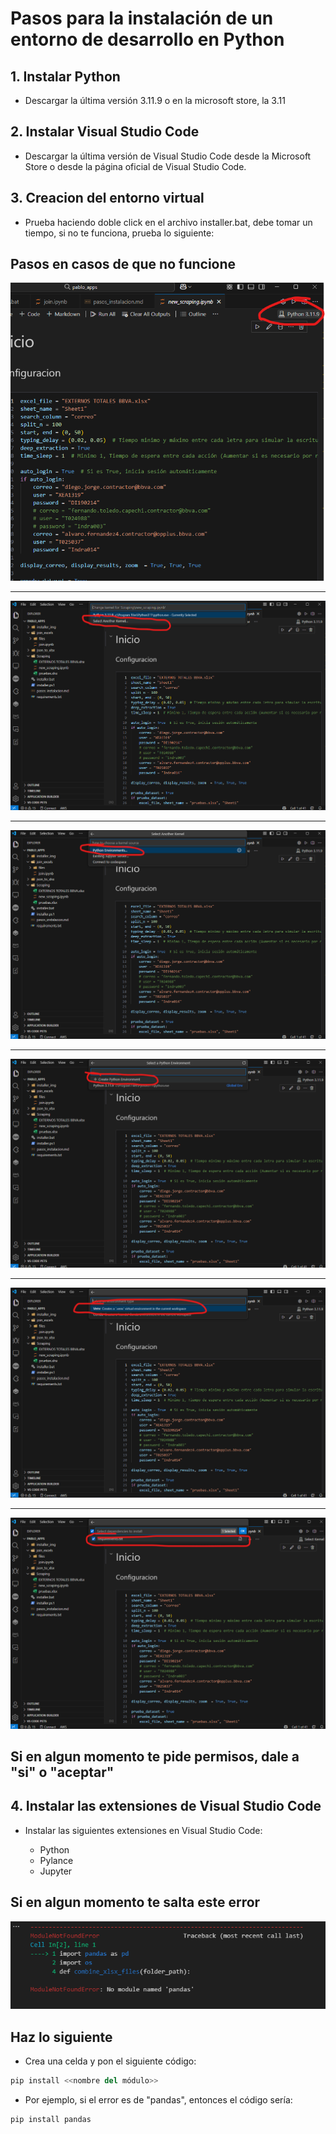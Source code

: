 # Pasos para la instalación de un entorno de desarrollo en Python

## 1. Instalar Python

- Descargar la última versión 3.11.9 o en la microsoft store, la 3.11

## 2. Instalar Visual Studio Code

- Descargar la última versión de Visual Studio Code desde la Microsoft Store o desde la página oficial de Visual Studio Code.

## 3. Creacion del entorno virtual

- Prueba haciendo doble click en el archivo installer.bat, debe tomar un tiempo, si no te funciona, prueba lo siguiente:

## Pasos en casos de que no funcione

![Paso 1](installer_img\Paso_1.png)

-------

![Paso 2](installer_img\Paso_2.png)

-------

![Paso 3](installer_img\Paso_3.png)

-------

![Paso 4](installer_img\Paso_4.png)

-------

![Paso 5](installer_img\Paso_5.png)

-------

![Paso 6](installer_img\Paso_6.png)

## Si en algun momento te pide permisos, dale a "si" o "aceptar"

## 4. Instalar las extensiones de Visual Studio Code

- Instalar las siguientes extensiones en Visual Studio Code:

  - Python
  - Pylance
  - Jupyter

## Si en algun momento te salta este error

![Error](installer_img\Error_Module.png)

## Haz lo siguiente

- Crea una celda y pon el siguiente código:

```python
pip install <<nombre del módulo>>
```

- Por ejemplo, si el error es de "pandas", entonces el código sería:

```python
pip install pandas
```
